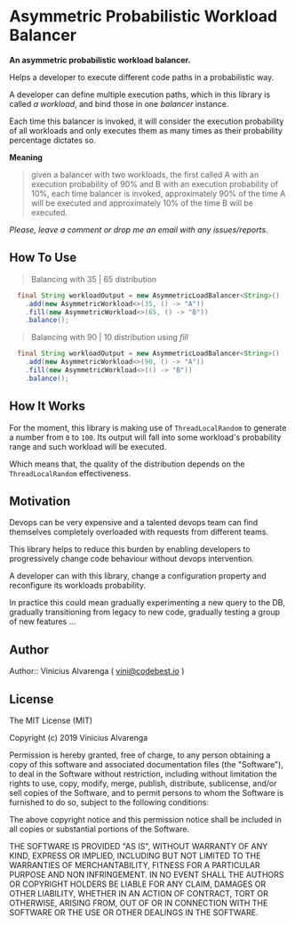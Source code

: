# Asymmetric Probabilistic Workload Balancer

**An asymmetric probabilistic workload balancer.**

Helps a developer to execute different code paths in a probabilistic way. 

A developer can define multiple execution paths, which in this library is called *a workload*, and bind those in one *balancer* instance.
 
Each time this balancer is invoked, it will consider the execution probability of all workloads and only executes them as 
many times as their probability percentage dictates so.  

**Meaning**
> given a balancer with two workloads, the first called A with an execution probability of 90% and B with an execution probability of 10%, 
each time balancer is invoked, approximately 90% of the time A will be executed and approximately 10% of the time B will be executed.


*Please, leave a comment or drop me an email with any issues/reports.*

## How To Use

> Balancing with 35 | 65 distribution
```java
  final String workloadOutput = new AsymmetricLoadBalancer<String>()
    .add(new AsymmetricWorkload<>(35, () -> "A"))
    .fill(new AsymmetricWorkload<>(65, () -> "B"))
    .balance();
```
> Balancing with 90 | 10 distribution using *fill*
```java
  final String workloadOutput = new AsymmetricLoadBalancer<String>()
    .add(new AsymmetricWorkload<>(90, () -> "A"))
    .fill(new AsymmetricWorkload<>(() -> "B"))
    .balance();
```
## How It Works

For the moment, this library is making use of `ThreadLocalRandom` to generate a number from `0` to `100`. 
Its output will fall into some workload's probability range and such workload will be executed.

Which means that, the quality of the distribution depends on the `ThreadLocalRandom` effectiveness.

## Motivation

Devops can be very expensive and a talented devops team can find themselves completely overloaded with
requests from different teams. 

This library helps to reduce this burden by enabling developers to progressively change code behaviour without
devops intervention. 

A developer can with this library, change a configuration property and reconfigure its workloads probability.

In practice this could mean gradually experimenting a new query to the DB, gradually transitioning from legacy to new code, 
gradually testing a group of new features ... 
 

## Author

Author:: Vinicius Alvarenga ( <a href="mailto:vini@codebest.io">vini@codebest.io</a> )

## License

The MIT License (MIT)

Copyright (c) 2019 Vinicius Alvarenga

Permission is hereby granted, free of charge, to any person obtaining a copy
of this software and associated documentation files (the "Software"), to deal
in the Software without restriction, including without limitation the rights
to use, copy, modify, merge, publish, distribute, sublicense, and/or sell
copies of the Software, and to permit persons to whom the Software is
furnished to do so, subject to the following conditions:

The above copyright notice and this permission notice shall be included in all
copies or substantial portions of the Software.

THE SOFTWARE IS PROVIDED "AS IS", WITHOUT WARRANTY OF ANY KIND, EXPRESS OR
IMPLIED, INCLUDING BUT NOT LIMITED TO THE WARRANTIES OF MERCHANTABILITY,
FITNESS FOR A PARTICULAR PURPOSE AND NON INFRINGEMENT. IN NO EVENT SHALL THE
AUTHORS OR COPYRIGHT HOLDERS BE LIABLE FOR ANY CLAIM, DAMAGES OR OTHER
LIABILITY, WHETHER IN AN ACTION OF CONTRACT, TORT OR OTHERWISE, ARISING FROM,
OUT OF OR IN CONNECTION WITH THE SOFTWARE OR THE USE OR OTHER DEALINGS IN THE
SOFTWARE.
